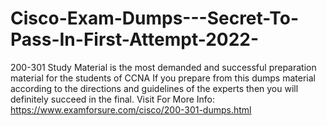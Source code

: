 # Cisco-Exam-Dumps---Secret-To-Pass-In-First-Attempt-2022-
 200-301 Study Material is the most demanded and successful preparation material for the students of CCNA If you prepare from this dumps material according to the directions and guidelines of the experts then you will definitely succeed in the final.   Visit For More Info: https://www.examforsure.com/cisco/200-301-dumps.html
